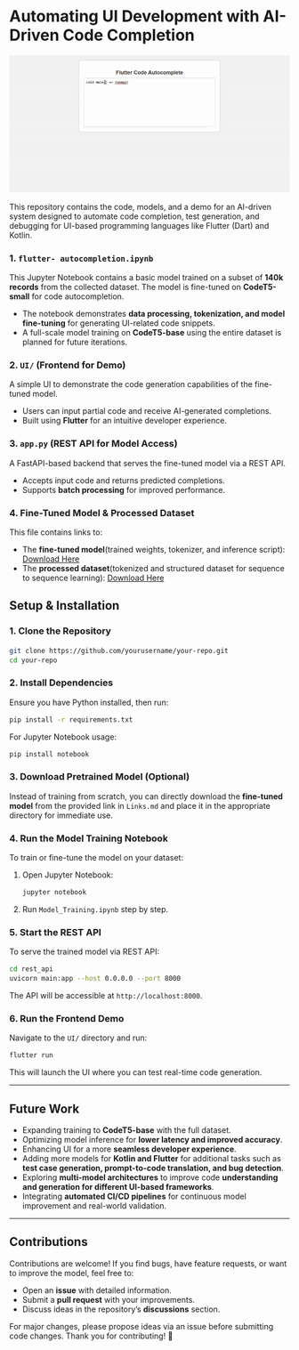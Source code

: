 # Automating UI Development with AI-Driven Code Completion
![Demo](demo.gif)

This repository contains the code, models, and a demo for an AI-driven system designed to automate code completion, test generation, and debugging for UI-based programming languages like Flutter (Dart) and Kotlin.

### **1. `flutter- autocompletion.ipynb`**
This Jupyter Notebook contains a basic model trained on a subset of **140k records** from the collected dataset. The model is fine-tuned on **CodeT5-small** for code autocompletion. 
- The notebook demonstrates **data processing, tokenization, and model fine-tuning** for generating UI-related code snippets.
- A full-scale model training on **CodeT5-base** using the entire dataset is planned for future iterations.

### **2. `UI/` (Frontend for Demo)**
A simple UI to demonstrate the code generation capabilities of the fine-tuned model.
- Users can input partial code and receive AI-generated completions.
- Built using **Flutter** for an intuitive developer experience.

### **3. `app.py` (REST API for Model Access)**
A FastAPI-based backend that serves the fine-tuned model via a REST API.
- Accepts input code and returns predicted completions.
- Supports **batch processing** for improved performance.

### **4. Fine-Tuned Model & Processed Dataset**
This file contains links to:
- The **fine-tuned model**(trained weights, tokenizer, and inference script): [Download Here](https://drive.google.com/drive/folders/1_TqruZSd8g7Kg8KBuPtXv8lkkYtYy6cP?usp=sharing)
- The **processed dataset**(tokenized and structured dataset for sequence to sequence learning): [Download Here](https://drive.google.com/drive/folders/1WwKinqK4JThx_0bmHS5aoeRybzA065kv?usp=drive_link)

## **Setup & Installation**

### **1. Clone the Repository**
```bash
git clone https://github.com/yourusername/your-repo.git
cd your-repo
```

### **2. Install Dependencies**
Ensure you have Python installed, then run:
```bash
pip install -r requirements.txt
```
For Jupyter Notebook usage:
```bash
pip install notebook
```

### **3. Download Pretrained Model (Optional)**
Instead of training from scratch, you can directly download the **fine-tuned model** from the provided link in `Links.md` and place it in the appropriate directory for immediate use.

### **4. Run the Model Training Notebook**
To train or fine-tune the model on your dataset:
1. Open Jupyter Notebook:
   ```bash
   jupyter notebook
   ```
2. Run `Model_Training.ipynb` step by step.

### **5. Start the REST API**
To serve the trained model via REST API:
```bash
cd rest_api
uvicorn main:app --host 0.0.0.0 --port 8000
```
The API will be accessible at `http://localhost:8000`.

### **6. Run the Frontend Demo**
Navigate to the `UI/` directory and run:
```bash
flutter run
```
This will launch the UI where you can test real-time code generation.

---

## **Future Work**
- Expanding training to **CodeT5-base** with the full dataset.
- Optimizing model inference for **lower latency and improved accuracy**.
- Enhancing UI for a more **seamless developer experience**.
- Adding more models for **Kotlin and Flutter** for additional tasks such as **test case generation, prompt-to-code translation, and bug detection**.
- Exploring **multi-model architectures** to improve code **understanding and generation for different UI-based frameworks**.
- Integrating **automated CI/CD pipelines** for continuous model improvement and real-world validation.

---

## **Contributions**
Contributions are welcome! If you find bugs, have feature requests, or want to improve the model, feel free to:
- Open an **issue** with detailed information.
- Submit a **pull request** with your improvements.
- Discuss ideas in the repository’s **discussions** section.

For major changes, please propose ideas via an issue before submitting code changes. Thank you for contributing! 🚀

